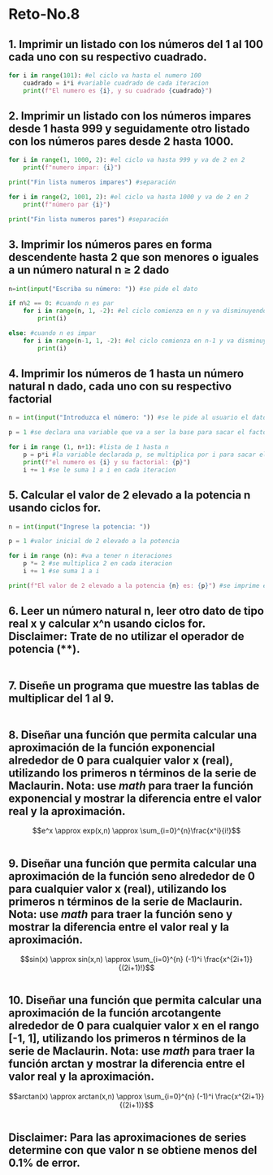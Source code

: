 # Reto-No.8

## 1. Imprimir un listado con los números del 1 al 100 cada uno con su respectivo cuadrado.

```python
for i in range(101): #el ciclo va hasta el numero 100
    cuadrado = i*i #variable cuadrado de cada iteracion
    print(f"El numero es {i}, y su cuadrado {cuadrado}")
```

## 2.  Imprimir un listado con los números impares desde 1 hasta 999 y seguidamente otro listado con los números pares desde 2 hasta 1000.

```python 
for i in range(1, 1000, 2): #el ciclo va hasta 999 y va de 2 en 2
    print(f"numero impar: {i}")

print("Fin lista numeros impares") #separación 

for i in range(2, 1001, 2): #el ciclo va hasta 1000 y va de 2 en 2
    print(f"número par {i}")

print("Fin lista numeros pares") #separación
```

## 3.  Imprimir los números pares en forma descendente hasta 2 que son menores o iguales a un número natural n ≥ 2 dado

```python
n=int(input("Escriba su número: ")) #se pide el dato

if n%2 == 0: #cuando n es par
    for i in range(n, 1, -2): #el ciclo comienza en n y va disminuyendo 2 en cada iteracion
        print(i)

else: #cuando n es impar
    for i in range(n-1, 1, -2): #el ciclo comienza en n-1 y va disminuyendo 2 en cada iteracion
        print(i)
```

## 4. Imprimir los números de 1 hasta un número natural n dado, cada uno con su respectivo factorial

```python
n = int(input("Introduzca el número: ")) #se le pide al usuario el dato

p = 1 #se declara una variable que va a ser la base para sacar el factorial en cada iteracion

for i in range (1, n+1): #lista de 1 hasta n
    p = p*i #la variable declarada p, se multiplica por i para sacar el factorial
    print(f"el numero es {i} y su factorial: {p}")
    i += 1 #se le suma 1 a i en cada iteracion
```

## 5. Calcular el valor de 2 elevado a la potencia n usando ciclos for.

```python
n = int(input("Ingrese la potencia: "))

p = 1 #valor inicial de 2 elevado a la potencia

for i in range (n): #va a tener n iteraciones
    p *= 2 #se multiplica 2 en cada iteracion
    i += 1 #se suma 1 a i

print(f"El valor de 2 elevado a la potencia {n} es: {p}") #se imprime el mensaje
```

## 6. Leer un número natural n, leer otro dato de tipo real x y calcular x^n usando ciclos for. **Disclaimer:** Trate de no utilizar el operador de potencia (**).

```python
```

## 7. Diseñe un programa que muestre las tablas de multiplicar del 1 al 9.

```python
```

## 8. Diseñar una función que permita calcular una aproximación de la función exponencial alrededor de 0 para cualquier valor x (real), utilizando los primeros n términos de la serie de Maclaurin. **Nota:** use *math* para traer la función exponencial y mostrar la diferencia entre el valor real y la aproximación.
$$e^x \approx exp(x,n) \approx \sum_{i=0}^{n}\frac{x^i}{i!}$$

```python
```

## 9. Diseñar una función que permita calcular una aproximación de la función seno alrededor de 0 para cualquier valor x (real), utilizando los primeros n términos de la serie de Maclaurin. **Nota:** use *math* para traer la función seno y mostrar la diferencia entre el valor real y la aproximación.
$$sin(x) \approx sin(x,n) \approx \sum_{i=0}^{n} (-1)^i \frac{x^{2i+1}}{(2i+1)!}$$

```python
```

## 10. Diseñar una función que permita calcular una aproximación de la función arcotangente alrededor de 0 para cualquier valor x en el rango [-1, 1], utilizando los primeros n términos de la serie de Maclaurin. **Nota:** use *math* para traer la función arctan y mostrar la diferencia entre el valor real y la aproximación.
$$arctan(x) \approx arctan(x,n) \approx \sum_{i=0}^{n} (-1)^i \frac{x^{2i+1}}{(2i+1)}$$

```python
```

## **Disclaimer:** Para las aproximaciones de series determine con que valor n se obtiene menos del 0.1% de error.
